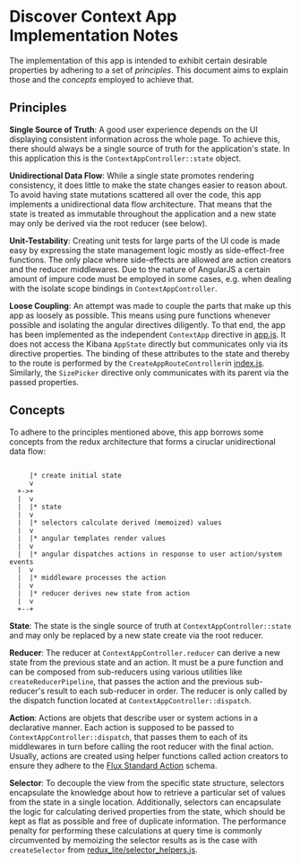 # Discover Context App Implementation Notes

The implementation of this app is intended to exhibit certain desirable
properties by adhering to a set of *principles*. This document aims to explain
those and the *concepts* employed to achieve that.


## Principles

**Single Source of Truth**: A good user experience depends on the UI displaying
consistent information across the whole page. To achieve this, there should
always be a single source of truth for the application's state. In this
application this is the `ContextAppController::state` object.

**Unidirectional Data Flow**: While a single state promotes rendering
consistency, it does little to make the state changes easier to reason about.
To avoid having state mutations scattered all over the code, this app
implements a unidirectional data flow architecture. That means that the state
is treated as immutable throughout the application and a new state may only be
derived via the root reducer (see below).

**Unit-Testability**: Creating unit tests for large parts of the UI code is
made easy by expressing the state management logic mostly as side-effect-free
functions. The only place where side-effects are allowed are action creators
and the reducer middlewares. Due to the nature of AngularJS a certain amount of
impure code must be employed in some cases, e.g. when dealing with the isolate
scope bindings in `ContextAppController`.

**Loose Coupling**: An attempt was made to couple the parts that make up this
app as loosely as possible. This means using pure functions whenever possible
and isolating the angular directives diligently. To that end, the app has been
implemented as the independent `ContextApp` directive in [app.js](./app.js). It
does not access the Kibana `AppState` directly but communicates only via its
directive properties. The binding of these attributes to the state and thereby
to the route is performed by the `CreateAppRouteController`in
[index.js](./index.js). Similarly, the `SizePicker` directive only communicates
with its parent via the passed properties.


## Concepts

To adhere to the principles mentioned above, this app borrows some concepts
from the redux architecture that forms a ciruclar unidirectional data flow:

```

     |* create initial state
     v
  +->+
  |  v
  |  |* state
  |  v
  |  |* selectors calculate derived (memoized) values
  |  v
  |  |* angular templates render values
  |  v
  |  |* angular dispatches actions in response to user action/system events
  |  v
  |  |* middleware processes the action
  |  v
  |  |* reducer derives new state from action
  |  v
  +--+

```

**State**: The state is the single source of truth at
`ContextAppController::state` and may only be replaced by a new state create
via the root reducer.

**Reducer**: The reducer at `ContextAppController.reducer` can derive a new
state from the previous state and an action. It must be a pure function and can
be composed from sub-reducers using various utilities like
`createReducerPipeline`, that passes the action and the previous sub-reducer's
result to each sub-reducer in order. The reducer is only called by the dispatch
function located at `ContextAppController::dispatch`.

**Action**: Actions are objets that describe user or system actions in a
declarative manner. Each action is supposed to be passed to
`ContextAppController::dispatch`, that passes them to each of its middlewares
in turn before calling the root reducer with the final action. Usually, actions
are created using helper functions called action creators to ensure they adhere
to the [Flux Standard Action] schema.

[Flux Standard Action]: https://github.com/acdlite/flux-standard-action

**Selector**: To decouple the view from the specific state structure, selectors
encapsulate the knowledge about how to retrieve a particular set of values from
the state in a single location. Additionally, selectors can encapsulate the
logic for calculating derived properties from the state, which should be kept
as flat as possible and free of duplicate information. The performance penalty
for performing these calculations at query time is commonly circumvented by
memoizing the selector results as is the case with `createSelector` from
[redux_lite/selector_helpers.js](./redux_lite/selector_helpers.js).
